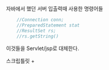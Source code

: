 자바에서 했던 서버 입출력때 사용한 명령어들 
```java
	//Connection conn;
	//PreparedStatement stat
	//ResultSet rs;
	//rs.getString()
```

이것들을 Servlet/jsp로 대체한다.  

스크립틀릿 + 